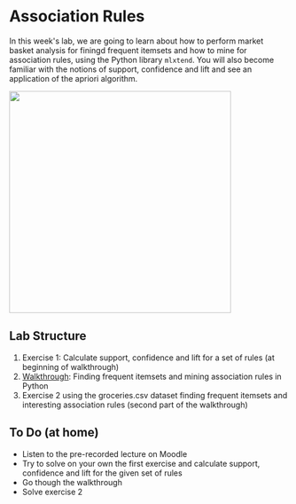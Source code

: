 # Association Rules

In this week's lab, we are going to learn about how to perform market basket analysis for finingd frequent itemsets and how to mine for association rules, using the Python library `mlxtend`. You will also become familiar with the notions of support, confidence and lift and see an application of the apriori algorithm.

<img src='https://dmcommunity.files.wordpress.com/2019/06/associationrules.jpg' width="400">

## Lab Structure

1. Exercise 1: Calculate support, confidence and lift for a set of rules (at beginning of walkthrough)
2. [Walkthrough](Walkthrough/AssociationRules.ipynb): Finding frequent itemsets and mining association rules in Python
3. Exercise 2 using the groceries.csv dataset finding frequent itemsets and interesting association rules (second part of the walkthrough)

## To Do (at home)
* Listen to the pre-recorded lecture on Moodle
* Try to solve on your own the first exercise and calculate support, confidence and lift for the given set of rules
* Go though the walkthrough
* Solve exercise 2
